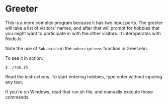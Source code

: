 # Greeter

This is a more complex program because it has two input ports. The greeter will take a list of visitors' names, and after that will prompt for hobbies that you might want to participate in with the other visitors. It interoperates with NodeJs.

Note the use of `Sub.batch` in the `subscriptions` function in Greet.elm.

To see it in action:

    $ ./run.sh

Read the instructions. To start entering hobbies, type enter without inputing any text.

If you're on Windows, read that run.sh file, and manually execute those commands.